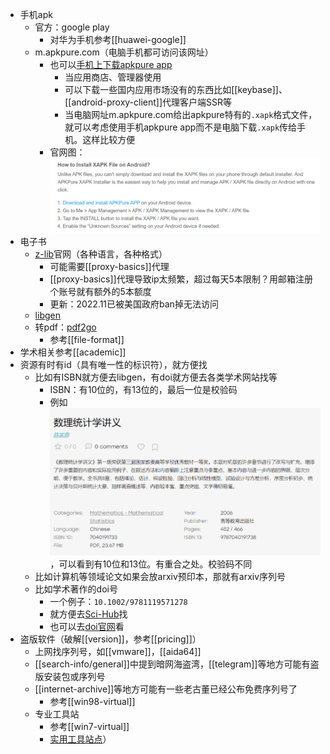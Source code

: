 - 手机apk
  - 官方：google play
    - 对华为手机参考[[huawei-google]]
  - m.apkpure.com（电脑手机都可访问该网址）
    - 也可以[手机上下载apkpure app](https://apkpure.com/how-to/how-to-install-xapk-apk)
      - 当应用商店、管理器使用
      - 可以下载一些国内应用市场没有的东西比如[[keybase]]、[[android-proxy-client]]代理客户端SSR等
      - 当电脑网址m.apkpure.com给出apkpure特有的`.xapk`格式文件，就可以考虑使用手机apkpure app而不是电脑下载`.xapk`传给手机。这样比较方便
    - 官网图：![](install-xapk.png)
- 电子书
  - [z-lib](https://zh.z-lib.org/)官网（各种语言，各种格式）
    - 可能需要[[proxy-basics]]代理
    - [[proxy-basics]]代理导致ip太频繁，超过每天5本限制？用邮箱注册个账号就有额外的5本额度
    - 更新：2022.11已被美国政府ban掉无法访问
  - [libgen](https://libgen.gs/)
  - 转pdf：[pdf2go](https://www.pdf2go.com/)
    - 参考[[file-format]]
- 学术相关参考[[academic]]
- 资源有时有id（具有唯一性的标识符），就方便找
  - 比如有ISBN就方便去libgen，有doi就方便去各类学术网站找等
    - ISBN：有10位的，有13位的，最后一位是校验码
    - 例如![](isbn.png)，可以看到有10位和13位。有重合之处。校验码不同
  - 比如计算机等领域论文如果会放arxiv预印本，那就有arxiv序列号
  - 比如学术著作的doi号
    - 一个例子：`10.1002/9781119571278`
    - 就方便去[Sci-Hub](https://www.sci-hub.st/)找
    - 也可以去[doi官网](https://www.doi.org/)看
- 盗版软件（破解[[version]]，参考[[pricing]]）
  - 上网找序列号，如[[vmware]]，[[aida64]]
  - [[search-info/general]]中提到暗网海盗湾，[[telegram]]等地方可能有盗版安装包或序列号
  - [[internet-archive]]等地方可能有一些老古董已经公布免费序列号了
    - 参考[[win98-virtual]]
  - 专业工具站
    - 参考[[win7-virtual]]
    - [实用工具站点](https://msdn.itellyou.cn/)）